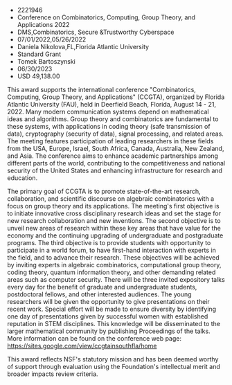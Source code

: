 
* 2221946
* Conference on Combinatorics, Computing, Group Theory, and Applications 2022
* DMS,Combinatorics, Secure &Trustworthy Cyberspace
* 07/01/2022,05/26/2022
* Daniela Nikolova,FL,Florida Atlantic University
* Standard Grant
* Tomek Bartoszynski
* 06/30/2023
* USD 49,138.00

This award supports the international conference "Combinatorics, Computing,
Group Theory, and Applications" (CCGTA), organized by Florida Atlantic
University (FAU), held in Deerfield Beach, Florida, August 14 - 21, 2022. Many
modern communication systems depend on mathematical ideas and algorithms. Group
theory and combinatorics are fundamental to these systems, with applications in
coding theory (safe transmission of data), cryptography (security of data),
signal processing, and related areas. The meeting features participation of
leading researchers in these fields from the USA, Europe, Israel, South Africa,
Canada, Australia, New Zealand, and Asia. The conference aims to enhance
academic partnerships among different parts of the world, contributing to the
competitiveness and national security of the United States and enhancing
infrastructure for research and education.

The primary goal of CCGTA is to promote state-of-the-art research,
collaboration, and scientific discourse on algebraic combinatorics with a focus
on group theory and its applications. The meeting's first objective is to
initiate innovative cross disciplinary research ideas and set the stage for new
research collaboration and new inventions. The second objective is to unveil new
areas of research within these key areas that have value for the economy and the
continuing upgrading of undergraduate and postgraduate programs. The third
objective is to provide students with opportunity to participate in a world
forum, to have first-hand interaction with experts in the field, and to advance
their research. These objectives will be achieved by inviting experts in
algebraic combinatorics, computational group theory, coding theory, quantum
information theory, and other demanding related areas such as computer security.
There will be three invited expository talks every day for the benefit of
graduate and undergraduate students, postdoctoral fellows, and other interested
audiences. The young researchers will be given the opportunity to give
presentations on their recent work. Special effort will be made to ensure
diversity by identifying one day of presentations given by successful women with
established reputation in STEM disciplines. This knowledge will be disseminated
to the larger mathematical community by publishing Proceedings of the talks.
More information can be found on the conference web page:
https://sites.google.com/view/ccgtainsouthfla/home

This award reflects NSF's statutory mission and has been deemed worthy of
support through evaluation using the Foundation's intellectual merit and broader
impacts review criteria.
